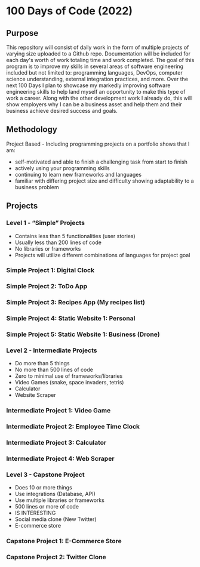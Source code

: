 # 100 Days of Code (2022)

## Purpose
This repository will consist of daily work in the form of multiple projects of varying size uploaded to a Github repo. Documentation will be included for each day's worth of work totaling time and work completed. The goal of this program is to improve my skills in several areas of software engineering included but not limited to: programming languages, DevOps, computer science understanding, external integration practices, and more. Over the next 100 Days I plan to showcase my markedly improving software engineering skills to help land myself an opportunity to make this type of work a career. Along with the other development work I already do, this will show employers why I can be a business asset and help them and their business achieve desired success and goals.

## Methodology
Project Based - Including programming projects on a portfolio shows that I am:
- self-motivated and able to finish a challenging task from start to finish
- actively using your programming skills
- continuing to learn new frameworks and languages
- familiar with differing project size and difficulty showing adaptability to a business problem

## Projects
### Level 1 - “Simple” Projects
- Contains less than 5 functionalities (user stories)
- Usually less than 200 lines of code
- No libraries or frameworks
- Projects will utilize different combinations of languages for project goal

### Simple Project 1: Digital Clock
### Simple Project 2: ToDo App
### Simple Project 3: Recipes App (My recipes list)
### Simple Project 4: Static Website 1: Personal
### Simple Project 5: Static Website 1: Business (Drone)

### Level 2 - Intermediate Projects
- Do more than 5 things
- No more than 500 lines of code
- Zero to minimal use of frameworks/libraries
- Video Games (snake, space invaders, tetris)
- Calculator
- Website Scraper

### Intermediate Project 1: Video Game
### Intermediate Project 2: Employee Time Clock
### Intermediate Project 3: Calculator
### Intermediate Project 4: Web Scraper

### Level 3 - Capstone Project
- Does 10 or more things
- Use integrations (Database, API)
- Use multiple libraries or frameworks
- 500 lines or more of code
- IS INTERESTING
- Social media clone (New Twitter)
- E-commerce store

### Capstone Project 1: E-Commerce Store
### Capstone Project 2: Twitter Clone

